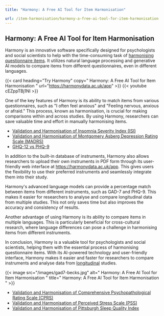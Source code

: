 ```yaml
---
title: "Harmony: A Free AI Tool for Item Harmonisation"

url: /item-harmonisation/harmony-a-free-ai-tool-for-item-harmonisation
---
```


## Harmony: A Free AI Tool for Item Harmonisation

Harmony is an innovative software specifically designed for psychologists and social scientists to help with the time-consuming task of [harmonising questionnaire items](/item-harmonisation/). It utilizes natural language processing and generative AI models to compare items from different questionnaires, even in different languages.

{{< card heading="Try Harmony" copy=" Harmony: A Free AI Tool for Item Harmonisation " url="https://harmonydata.ac.uk/app" >}}
{{< youtube cEZppTBj1NI >}}

One of the key features of Harmony is its ability to match items from various questionnaires, such as "I often feel anxious" and "Feeling nervous, anxious or afraid." This process, known as harmonisation, is crucial for making comparisons within and across studies. By using Harmony, researchers can save valuable time and effort in manually harmonising items.

* [Validation and Harmonisation of Insomnia Severity Index (ISI)](/harmonisation-validation/insomnia-severity-index-isi)
* [Validation and Harmonisation of Montgomery Asberg Depression Rating Scale (MADRS)](/harmonisation-validation/montgomery-asberg-depression-rating-scale-madrs)
* [GHQ-12 vs PHQ-9](/compare-harmonise-instruments/ghq-12-vs-phq-9/)

In addition to the built-in database of instruments, Harmony also allows researchers to upload their own instruments in PDF form through its user-friendly web interface at https://harmonydata.ac.uk/app. This gives users the flexibility to use their preferred instruments and seamlessly integrate them into their study.

Harmony's advanced language models can provide a percentage match between items from different instruments, such as GAD-7 and PHQ-9. This makes it easier for researchers to analyse and compare longitudinal data from multiple studies. This not only saves time but also improves the accuracy and consistency of results.

Another advantage of using Harmony is its ability to compare items in multiple languages. This is particularly beneficial for cross-cultural research, where language differences can pose a challenge in harmonising items from different instruments.

In conclusion, Harmony is a valuable tool for psychologists and social scientists, helping them with the essential process of harmonising questionnaire items. With its AI-powered technology and user-friendly interface, Harmony makes it easier and faster for researchers to compare instruments and analyse data from [longitudinal](/item-harmonisation/harmony-a-free-ai-tool-to-merge-longitudinal-studies) studies. 


{{< image src="/images/gad7-becks.jpg" alt=" Harmony: A Free AI Tool for Item Harmonisation " title=" Harmony: A Free AI Tool for Item Harmonisation " >}}









* [Validation and Harmonisation of Comprehensive Psychopathological Rating Scale (CPRS)](/harmonisation-validation/comprehensive-psychopathological-rating-scale-cprs)
* [Validation and Harmonisation of Perceived Stress Scale (PSS)](/harmonisation-validation/perceived-stress-scale-pss)
* [Validation and Harmonisation of Pittsburgh Sleep Quality Index](/harmonisation-validation/pittsburgh-sleep-quality-index)
